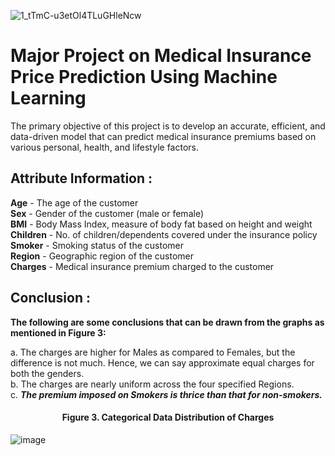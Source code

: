 ![1_tTmC-u3etOl4TLuGHleNcw](https://github.com/user-attachments/assets/f9768157-dcc7-4cfe-8fb8-33641a2c6a94)

# Major Project on Medical Insurance Price Prediction Using Machine Learning
The primary objective of this project is to develop an accurate, efficient, and data-driven model that can predict medical insurance premiums based on various personal, health, and lifestyle factors. 

## Attribute Information :

**Age** - The age of the customer<br/>
**Sex** - Gender of the customer (male or female)</br>
**BMI** - Body Mass Index, measure of body fat based on height and weight</br>
**Children** - No. of children/dependents covered under the insurance policy</br>
**Smoker** - Smoking status of the customer</br>
**Region** - Geographic region of the customer</br>
**Charges** - Medical insurance premium charged to the customer</br>

## Conclusion :

**The following are some conclusions that can be drawn from the graphs as mentioned in Figure 3:** </br>

a. The charges are higher for Males as compared to Females, but the difference is not much. Hence, we can say approximate equal charges for both the genders.</br>
b. The charges are nearly uniform across the four specified Regions.</br>
c. **<i>The premium imposed on Smokers is thrice than that for non-smokers.</i>**</br>

<style>h4{text-align: center;}</style>
<h4>Figure 3. Categorical Data Distribution of Charges</h4>

![image](https://github.com/user-attachments/assets/d08b5ba2-10c2-4673-a93c-5f0e503658f8)
